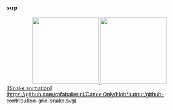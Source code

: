 ### sup

<div align="center">
  <a href="https://github.com/CancelOnly">
  <img height="180em" src="https://github-readme-stats.vercel.app/api?username=CancelOnly&show_icons=true&theme=dracula&include_all_commits=true&count_private=true"/>
  <img height="180em" src="https://github-readme-stats.vercel.app/api/top-langs/?username=CancelOnly&layout=compact&langs_count=7&theme=dracula"/>
</div>

<div>
  ![Snake animation](https://github.com/rafaballerini/CancelOnly/blob/output/github-contribution-grid-snake.svg)
  </div>
